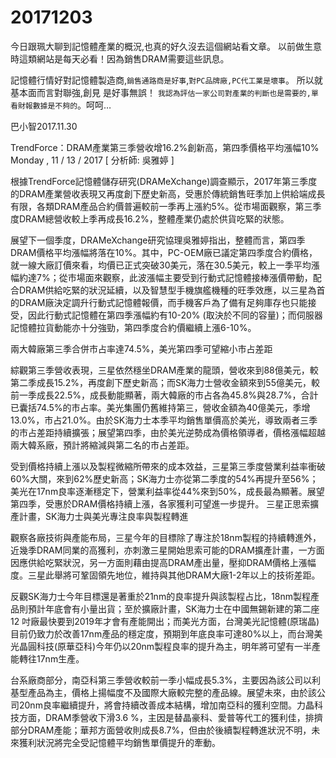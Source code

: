 # 20171203


今日跟珮大聊到記憶體產業的概況,也真的好久沒去這個網站看文章。
以前做生意時這類網站是每天必看！因為銷售DRAM需要這些訊息。

記憶體行情好對記憶體製造商,`銷售通路商是好事`,`對PC品牌廠,PC代工業是壞事`。
所以就基本面而言對聯強,創見 是好事無誤！
`我認為評估一家公司對產業的判斷也是需要的,單看財報數據是不夠的`。呵呵…

巴小智2017.11.30
>>>>>
TrendForce：DRAM產業第三季營收增16.2%創新高，第四季價格平均漲幅10%
Monday , 11 / 13 / 2017 [ 分析師: 吳雅婷 ]

根據TrendForce記憶體儲存研究(DRAMeXchange)調查顯示，2017年第三季度的DRAM產業營收表現又再度創下歷史新高，受惠於傳統銷售旺季加上供給端成長有限，各類DRAM產品合約價普遍較前一季再上漲約5%。從市場面觀察，第三季度DRAM總營收較上季再成長16.2%，整體產業仍處於供貨吃緊的狀態。

展望下一個季度，DRAMeXchange研究協理吳雅婷指出，整體而言，第四季DRAM價格平均漲幅將落在10%。其中，PC-OEM廠已議定第四季度合約價格，就一線大廠訂價來看，均價已正式突破30美元，落在30.5美元，較上一季平均漲幅約達7%；從市場面來觀察，此波漲幅主要受到行動式記憶體接棒漲價帶動，配合DRAM供給吃緊的狀況延續，以及智慧型手機旗艦機種的旺季效應，以三星為首的DRAM廠決定調升行動式記憶體報價，而手機客戶為了備有足夠庫存也只能接受，因此行動式記憶體在第四季漲幅約有10-20% (取決於不同的容量)；而伺服器記憶體拉貨動能亦十分強勁，第四季度合約價繼續上漲6-10%。

兩大韓廠第三季合併市占率達74.5%，美光第四季可望縮小市占差距

綜觀第三季營收表現，三星依然穩坐DRAM產業的龍頭，營收來到88億美元，較第二季成長15.2%，再度創下歷史新高；而SK海力士營收金額來到55億美元，較前一季成長22.5%，成長動能顯著，兩大韓廠的市占各為45.8%與28.7%，合計已囊括74.5%的市占率。美光集團仍舊維持第三，營收金額為40億美元，季增13.0%，市占21.0%。由於SK海力士本季平均銷售單價高於美光，導致兩者三季的市占差距持續擴張；展望第四季，由於美光逆勢成為價格領導者，價格漲幅超越兩大韓系廠，預計將縮減與第二名的市占差距。

受到價格持續上漲以及製程微縮所帶來的成本效益，三星第三季度營業利益率衝破60%大關，來到62%歷史新高；SK海力士亦從第二季度的54%再提升至56%；美光在17nm良率逐漸穩定下，營業利益率從44%來到50%，成長最為顯著。展望第四季，受惠於DRAM價格持續上漲，各家獲利可望進一步提升。
三星正思索擴產計畫，SK海力士與美光專注良率與製程轉進

觀察各廠技術與產能布局，三星今年的目標除了專注於18nm製程的持續轉進外，近幾季DRAM同業的高獲利，亦刺激三星開始思索可能的DRAM擴產計畫，一方面因應供給吃緊狀況，另一方面則藉由提高DRAM產出量，壓抑DRAM價格上漲幅度。三星此舉將可鞏固領先地位，維持與其他DRAM大廠1-2年以上的技術差距。

反觀SK海力士今年目標還是著重於21nm的良率提升與該製程占比，18nm製程產品則預計年底會有小量出貨；至於擴廠計畫，SK海力士在中國無錫新建的第二座12 吋廠最快要到2019年才會有產能開出；而美光方面，台灣美光記憶體(原瑞晶)目前仍致力於改善17nm產品的穩定度，預期到年底良率可達80%以上，而台灣美光晶圓科技(原華亞科)今年仍以20nm製程良率的提升為主，明年將可望有一半產能轉往17nm生產。

台系廠商部分，南亞科第三季營收較前一季小幅成長5.3%，主要因為該公司以利基型產品為主，價格上揚幅度不及國際大廠較完整的產品線。展望未來，由於該公司20nm良率繼續提升，將會持續改善成本結構，增加南亞科的獲利空間。力晶科技方面，DRAM季營收下滑3.6 %，主因是替晶豪科、愛普等代工的獲利佳，排擠部分DRAM產能；華邦方面營收則成長8.7%，但由於後續製程轉進狀況不明，未來獲利狀況將完全受記憶體平均銷售單價提升的牽動。